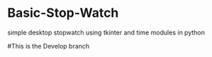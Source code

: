 # Basic-Stop-Watch
simple desktop stopwatch using tkinter and time modules in python

#This is the Develop branch
